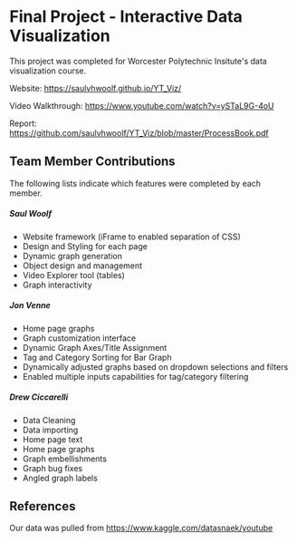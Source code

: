 # Final Project - Interactive Data Visualization  
This project was completed for Worcester Polytechnic Insitute's data visualization course. 


Website: <https://saulvhwoolf.github.io/YT_Viz/>

Video Walkthrough: <https://www.youtube.com/watch?v=ySTaL9G-4oU>

Report: <https://github.com/saulvhwoolf/YT_Viz/blob/master/ProcessBook.pdf>

## Team Member Contributions
The following lists indicate which features were completed by each member.


##### Saul Woolf
- Website framework (iFrame to enabled separation of CSS)
- Design and Styling for each page
- Dynamic graph generation
- Object design and management
- Video Explorer tool (tables)
- Graph interactivity

##### Jon Venne
- Home page graphs
- Graph customization interface
- Dynamic Graph Axes/Title Assignment
- Tag and Category Sorting for Bar Graph
- Dynamically adjusted graphs based on dropdown selections and filters
- Enabled multiple inputs capabilities for tag/category filtering 

##### Drew Ciccarelli
- Data Cleaning
- Data importing
- Home page text
- Home page graphs
- Graph embellishments
- Graph bug fixes
- Angled graph labels



## References

Our data was pulled from <https://www.kaggle.com/datasnaek/youtube>
